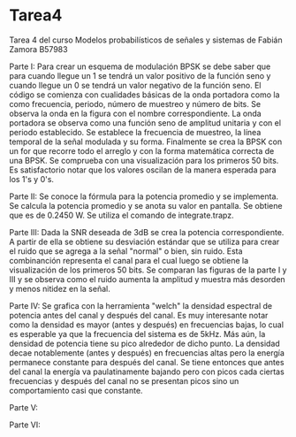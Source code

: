 # Tarea4
Tarea 4 del curso Modelos probabilísticos de señales y sistemas de Fabián Zamora B57983

Parte I:
Para crear un esquema de modulación BPSK se debe saber que para cuando llegue un 1 se tendrá un valor positivo de la función seno y cuando llegue un 0 se tendrá un valor negativo de la función seno. 
El código se comienza con cualidades básicas de la onda portadora como la como frecuencia, periodo, número de muestreo y número de bits. Se observa la onda en la figura con el nombre correspondiente. La onda portadora se observa como una función seno de amplitud unitaria y con el periodo establecido.
Se establece la frecuencia de muestreo, la línea temporal de la señal modulada y su forma. Finalmente se crea la BPSK con un for que recorre todo el arreglo y con la forma matemática correcta de una BPSK. Se comprueba con una visualización para los primeros 50 bits. Es satisfactorio notar que los valores oscilan de la manera esperada para los 1's y 0's.

Parte II:
Se conoce la fórmula para la potencia promedio y se implementa. Se calcula la potencia promedio y se anota su valor en pantalla. Se obtiene que es de 0.2450 W. Se utiliza el comando de integrate.trapz.

Parte III:
Dada la SNR deseada de 3dB se crea la potencia correspondiente. A partir de ella se obtiene su desviación estándar que se utiliza para crear el ruido que se agrega a la señal "normal" o bien, sin ruido. Esta combinanción representa el canal para el cual luego se obtiene la visualización de los primeros 50 bits. Se comparan las figuras de la parte I y III y se observa como el ruido aumenta la amplitud y muestra más desorden y menos nitidez en la señal. 

Parte IV:
Se grafica con la herramienta "welch" la densidad espectral de potencia antes del canal y después del canal. Es muy interesante notar como la densidad es mayor (antes y después) en frecuencias bajas, lo cual es esperable ya que la frecuencia del sistema es de 5kHz. Más aún, la densidad de potencia tiene su pico alrededor de dicho punto. La densidad decae notablemente (antes y después) en frecuencias altas pero la energía permanece constante para después del canal. Se tiene entonces que antes del canal la energía va paulatinamente bajando pero con picos cada ciertas frecuencias y después del canal no se presentan picos sino un comportamiento casi que constante. 

Parte V:

Parte VI:

